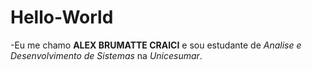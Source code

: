 # Hello-World
-Eu me chamo **ALEX BRUMATTE CRAICI** e sou estudante de _Analise e Desenvolvimento de Sistemas_ na _Unicesumar_. 
